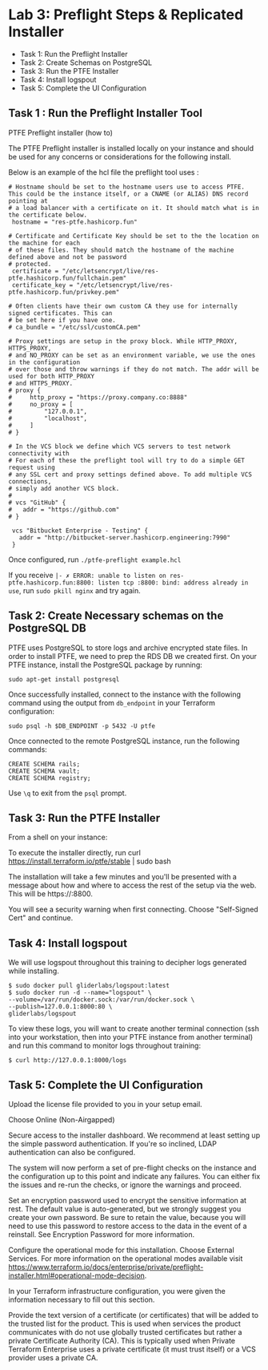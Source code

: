 # Lab 3: Preflight Steps & Replicated Installer

- Task 1: Run the Preflight Installer
- Task 2: Create Schemas on PostgreSQL
- Task 3: Run the PTFE Installer
- Task 4: Install logspout
- Task 5: Complete the UI Configuration

## Task 1 : Run the Preflight Installer Tool
PTFE Preflight installer (how to)

The PTFE Preflight installer is installed locally on your instance and should be used for any concerns or considerations for the following install.

Below is an example of the hcl file the preflight tool uses :

```shell
# Hostname should be set to the hostname users use to access PTFE. This could be the instance itself, or a CNAME (or ALIAS) DNS record pointing at
# a load balancer with a certificate on it. It should match what is in the certificate below.
 hostname = "res-ptfe.hashicorp.fun"

# Certificate and Certificate Key should be set to the the location on the machine for each
# of these files. They should match the hostname of the machine defined above and not be password
# protected.
 certificate = "/etc/letsencrypt/live/res-ptfe.hashicorp.fun/fullchain.pem"
 certificate_key = "/etc/letsencrypt/live/res-ptfe.hashicorp.fun/privkey.pem"

# Often clients have their own custom CA they use for internally signed certificates. This can
# be set here if you have one.
# ca_bundle = "/etc/ssl/customCA.pem"

# Proxy settings are setup in the proxy block. While HTTP_PROXY, HTTPS_PROXY,
# and NO_PROXY can be set as an environment variable, we use the ones in the configuration
# over those and throw warnings if they do not match. The addr will be used for both HTTP_PROXY
# and HTTPS_PROXY.
# proxy {
#     http_proxy = "https://proxy.company.co:8888"
#     no_proxy = [
#         "127.0.0.1",
#         "localhost",
#     ]
# }

# In the VCS block we define which VCS servers to test network connectivity with
# For each of these the preflight tool will try to do a simple GET request using
# any SSL cert and proxy settings defined above. To add multiple VCS connections,
# simply add another VCS block.
#
# vcs "GitHub" {
#   addr = "https://github.com"
# }

 vcs "Bitbucket Enterprise - Testing" {
   addr = "http://bitbucket-server.hashicorp.engineering:7990"
 }
 ```

 Once configured, run `./ptfe-preflight example.hcl`

 If you receive `|- ✗ ERROR: unable to listen on res-ptfe.hashicorp.fun:8800: listen tcp :8800: bind: address already in use`, run `sudo pkill nginx` and try again.

## Task 2: Create Necessary schemas on the PostgreSQL DB

PTFE uses PostgreSQL to store logs and archive encrypted state files. In order to install PTFE, we need to prep the RDS DB we created first. On your PTFE instance, install the PostgreSQL package by running:

```shell
sudo apt-get install postgresql
```

Once successfully installed, connect to the instance with the following command using the output from `db_endpoint` in your Terraform configuration:

```
sudo psql -h $DB_ENDPOINT -p 5432 -U ptfe
```

Once connected to the remote PostgreSQL instance, run the following commands:

```
CREATE SCHEMA rails;
CREATE SCHEMA vault;
CREATE SCHEMA registry;
```

Use `\q` to exit from the `psql` prompt.



## Task 3: Run the PTFE Installer

From a shell on your instance:

To execute the installer directly, run curl https://install.terraform.io/ptfe/stable | sudo bash

The installation will take a few minutes and you'll be presented with a message about how and where to access the rest of the setup via the web. This will be https://<TFE HOSTNAME>:8800.

You will see a security warning when first connecting. Choose "Self-Signed Cert" and continue.


## Task 4: Install logspout

We will use logspout throughout this training to decipher logs generated while installing.

```shell
$ sudo docker pull gliderlabs/logspout:latest
$ sudo docker run -d --name="logspout" \
--volume=/var/run/docker.sock:/var/run/docker.sock \
--publish=127.0.0.1:8000:80 \
gliderlabs/logspout
```

To view these logs, you will want to create another terminal connection (ssh into your workstation, then into your PTFE instance from another terminal) and run this command to monitor logs throughout training:

```
$ curl http://127.0.0.1:8000/logs
```

## Task 5: Complete the UI Configuration

Upload the license file provided to you in your setup email.

Choose Online (Non-Airgapped)

Secure access to the installer dashboard. We recommend at least setting up the simple password authentication. If you're so inclined, LDAP authentication can also be configured.

The system will now perform a set of pre-flight checks on the instance and the configuration up to this point and indicate any failures. You can either fix the issues and re-run the checks, or ignore the warnings and proceed.

Set an encryption password used to encrypt the sensitive information at rest. The default value is auto-generated, but we strongly suggest you create your own password. Be sure to retain the value, because you will need to use this password to restore access to the data in the event of a reinstall. See Encryption Password for more information.

Configure the operational mode for this installation. Choose External Services. For more information on the operational modes available visit https://www.terraform.io/docs/enterprise/private/preflight-installer.html#operational-mode-decision.

In your Terraform infrastructure configuration, you were given the information necessary to fill out this section.

Provide the text version of a certificate (or certificates) that will be added to the trusted list for the product. This is used when services the product communicates with do not use globally trusted certificates but rather a private Certificate Authority (CA). This is typically used when Private Terraform Enterprise uses a private certificate (it must trust itself) or a VCS provider uses a private CA.

